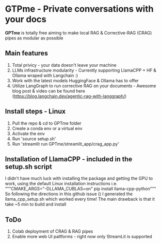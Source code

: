 # GTPme - Private conversations with your docs 

**GPTme** is totally free aiming to make local RAG & Corrective-RAG (CRAG) pipes as modular as possible

## Main features
1. Total privicy - your data doesn't leave your machine
2. LLMs infrastructure modularity - Currently supporting LlamaCPP + HF & Ollama wraped with Langchain :)
3. Work with the latest models HuggingFace & Ollama has to offer
4. Utilize LangGraph to run corrective RAG on your documents - Awesome blog post & video can be found here (https://blog.langchain.dev/agentic-rag-with-langgraph/)

## Install steps - Linux
1. Pull the repo & cd to GPTme folder
2. Create a conda env or a virtual env
3. Activate the env
4. Run 'source setup.sh'
5. Run 'streamlit run GPTme/streamlit_app/crag_app.py'

## Installation of LlamaCPP - included in the setup.sh script
I didn't have much luck with installing the package and getting the GPU to work, using the default Linux installation instructions i.e.
"""CMAKE_ARGS="-DLLAMA_CUBLAS=on" pip install llama-cpp-python"""
So following the directions in this github issue () I generated the llama_cpp_setup.sh which worked every time! 
The main drawback is that it take ~5 min to build and install

## ToDo
1. Colab deployment of CRAG & RAG pipes
2. Enable more web UI paltforms - right now only StreamLit is supported

